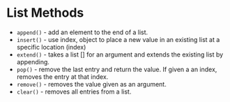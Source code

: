 # List Methods

* `append()` - add an element to the end of a list.
* `insert()` - use index, object to place a new value in an existing list at a specific location (index)
* `extend()` - takes a list [] for an argument and extends the existing list by appending.
* `pop()` - remove the last entry and return the value. If given a an index, removes the entry at that index.
* `remove()` - removes the value given as an argument.
* `clear()` - removes all entries from a list.
